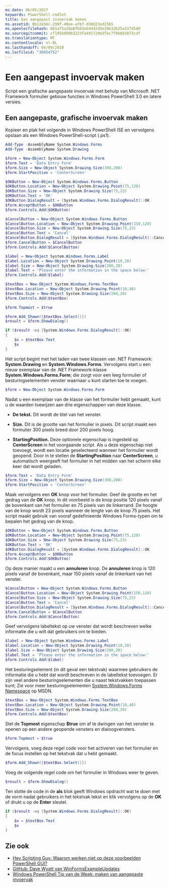 ```yaml
---
ms.date: 06/05/2017
keywords: PowerShell-cmdlet
title: Een aangepast invoervak maken
ms.assetid: 0b12e56c-299f-40ee-afbf-d30d23ed2565
ms.openlocfilehash: 681a75a28a8fb03eb4442d5e20b32b25a337d540
ms.sourcegitcommit: cf195b090b3223fa4917206dfec7f0b603873cdf
ms.translationtype: MT
ms.contentlocale: nl-NL
ms.lasthandoff: 04/09/2018
ms.locfileid: "30954752"
---
```

# <a name="creating-a-custom-input-box"></a>Een aangepast invoervak maken

Script een grafische aangepaste invoervak met behulp van Microsoft .NET Framework formulier gebouw functies in Windows PowerShell 3.0 en latere versies.

## <a name="create-a-custom-graphical-input-box"></a>Een aangepaste, grafische invoervak maken

Kopieer en plak het volgende in Windows PowerShell ISE en vervolgens opslaan als een Windows PowerShell-script (.ps1).

```powershell
Add-Type -AssemblyName System.Windows.Forms
Add-Type -AssemblyName System.Drawing

$form = New-Object System.Windows.Forms.Form
$form.Text = 'Data Entry Form'
$form.Size = New-Object System.Drawing.Size(300,200)
$form.StartPosition = 'CenterScreen'

$OKButton = New-Object System.Windows.Forms.Button
$OKButton.Location = New-Object System.Drawing.Point(75,120)
$OKButton.Size = New-Object System.Drawing.Size(75,23)
$OKButton.Text = 'OK'
$OKButton.DialogResult = [System.Windows.Forms.DialogResult]::OK
$form.AcceptButton = $OKButton
$form.Controls.Add($OKButton)

$CancelButton = New-Object System.Windows.Forms.Button
$CancelButton.Location = New-Object System.Drawing.Point(150,120)
$CancelButton.Size = New-Object System.Drawing.Size(75,23)
$CancelButton.Text = 'Cancel'
$CancelButton.DialogResult = [System.Windows.Forms.DialogResult]::Cancel
$form.CancelButton = $CancelButton
$form.Controls.Add($CancelButton)

$label = New-Object System.Windows.Forms.Label
$label.Location = New-Object System.Drawing.Point(10,20)
$label.Size = New-Object System.Drawing.Size(280,20)
$label.Text = 'Please enter the information in the space below:'
$form.Controls.Add($label)

$textBox = New-Object System.Windows.Forms.TextBox
$textBox.Location = New-Object System.Drawing.Point(10,40)
$textBox.Size = New-Object System.Drawing.Size(260,20)
$form.Controls.Add($textBox)

$form.Topmost = $true

$form.Add_Shown({$textBox.Select()})
$result = $form.ShowDialog()

if ($result -eq [System.Windows.Forms.DialogResult]::OK)
{
    $x = $textBox.Text
    $x
}
```

Het script begint met het laden van twee klassen van .NET Framework: **System.Drawing** en **System.Windows.Forms**. Vervolgens start u een nieuw exemplaar van de .NET Framework-klasse **System.Windows.Forms.Form**; die zorgt voor een leeg formulier of besturingselementen venster waarnaar u kunt starten toe te voegen.

```powershell
$form = New-Object System.Windows.Forms.Form
```

Nadat u een exemplaar van de klasse van het formulier hebt gemaakt, kunt u de waarden toewijzen aan drie eigenschappen van deze klasse.

- **De tekst.** Dit wordt de titel van het venster.

- **Size.** Dit is de grootte van het formulier in pixels. Dit script maakt een formulier 300 pixels breed door 200 pixels hoog.

- **StartingPosition.** Deze optionele eigenschap is ingesteld op **CenterScreen** in het voorgaande script. Als u deze eigenschap niet toevoegt, wordt een locatie geselecteerd wanneer het formulier wordt geopend. Door in te stellen de **StartingPosition** naar **CenterScreen**, u automatisch weergeeft het formulier in het midden van het scherm elke keer dat wordt geladen.

```powershell
$form.Text = 'Data Entry Form'
$form.Size = New-Object System.Drawing.Size(300,200)
$form.StartPosition = 'CenterScreen'
```

Maak vervolgens een **OK** knop voor het formulier. Geef de grootte en het gedrag van de **OK** knop. In dit voorbeeld is de knop positie 120 pixels vanaf de bovenkant van het formulier en 75 pixels van de linkerrand. De hoogte van de knop wordt 23 pixels wanneer de lengte van de knop 75 pixels. Het script maakt gebruik van vooraf gedefinieerde Windows Forms-typen om te bepalen het gedrag van de knop.

```powershell
$OKButton = New-Object System.Windows.Forms.Button
$OKButton.Location = New-Object System.Drawing.Point(75,120)
$OKButton.Size = New-Object System.Drawing.Size(75,23)
$OKButton.Text = 'OK'
$OKButton.DialogResult = [System.Windows.Forms.DialogResult]::OK
$form.AcceptButton = $OKButton
$form.Controls.Add($OKButton)
```

Op deze manier maakt u een **annuleren** knop. De **annuleren** knop is 120 pixels vanaf de bovenkant, maar 150 pixels vanaf de linkerkant van het venster.

```powershell
$CancelButton = New-Object System.Windows.Forms.Button
$CancelButton.Location = New-Object System.Drawing.Point(150,120)
$CancelButton.Size = New-Object System.Drawing.Size(75,23)
$CancelButton.Text = 'Cancel'
$CancelButton.DialogResult = [System.Windows.Forms.DialogResult]::Cancel
$form.CancelButton = $CancelButton
$form.Controls.Add($CancelButton)
```

Geef vervolgens labeltekst op uw venster dat wordt beschreven welke informatie die u wilt dat gebruikers om te bieden.

```powershell
$label = New-Object System.Windows.Forms.Label
$label.Location = New-Object System.Drawing.Point(10,20)
$label.Size = New-Object System.Drawing.Size(280,20)
$label.Text = 'Please enter the information in the space below:'
$form.Controls.Add($label)
```

Het besturingselement (in dit geval een tekstvak) waarmee gebruikers de informatie die u hebt dat wordt beschreven in de labeltekst toevoegen. Er zijn veel andere besturingselementen die u naast tekstvakken toepassen kunt; Zie voor meer besturingselementen [System.Windows.Forms Namespace](http://msdn.microsoft.com/library/k50ex0x9(v=vs.110).aspx) op MSDN.

```powershell
$textBox = New-Object System.Windows.Forms.TextBox
$textBox.Location = New-Object System.Drawing.Point(10,40)
$textBox.Size = New-Object System.Drawing.Size(260,20)
$form.Controls.Add($textBox)
```

Stel de **Topmost** eigenschap **$true** om af te dwingen van het venster te openen op een andere geopende vensters en dialoogvensters.

```powershell
$form.Topmost = $true
```

Vervolgens, voeg deze regel code voor het activeren van het formulier en de focus instellen op het tekstvak dat u hebt gemaakt.

```powershell
$form.Add_Shown({$textBox.Select()})
```

Voeg de volgende regel code om het formulier in Windows weer te geven.

```powershell
$result = $form.ShowDialog()
```

Ten slotte de code in de **als** blok geeft Windows opdracht wat te doen met de vorm nadat gebruikers in het tekstvak tekst en klik vervolgens op de **OK** of drukt u op de **Enter** sleutel.

```powershell
if ($result -eq [System.Windows.Forms.DialogResult]::OK)
{
    $x = $textBox.Text
    $x
}
```

## <a name="see-also"></a>Zie ook

- [Hey Scripting Guy: Waarom werken niet op deze voorbeelden PowerShell GUI?](http://go.microsoft.com/fwlink/?LinkId=506644)
- [GitHub: Dave Wyatt van WinFormsExampleUpdates](https://github.com/dlwyatt/WinFormsExampleUpdates)
- [Windows PowerShell Tip van de Week: maken van aangepaste invoervak](http://technet.microsoft.com/library/ff730941.aspx)